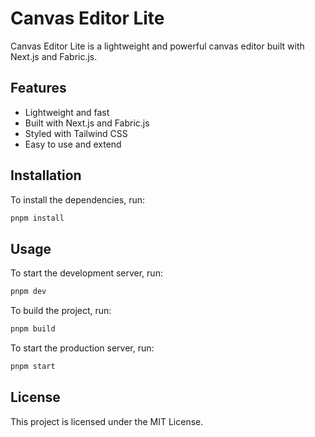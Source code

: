 # Canvas Editor Lite

Canvas Editor Lite is a lightweight and powerful canvas editor built with Next.js and Fabric.js.

## Features

- Lightweight and fast
- Built with Next.js and Fabric.js
- Styled with Tailwind CSS
- Easy to use and extend

## Installation

To install the dependencies, run:

```sh
pnpm install
```

## Usage

To start the development server, run:

```sh
pnpm dev
```

To build the project, run:

```sh
pnpm build
```

To start the production server, run:

```sh
pnpm start
```

## License

This project is licensed under the MIT License.
